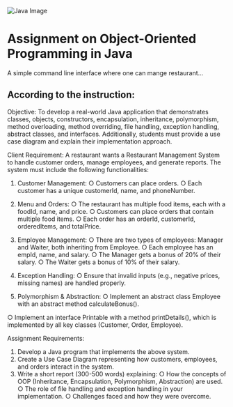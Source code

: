 ![Java Image](https://appmaster.io/cdn-cgi/image/width=768,quality=83,format=auto/api/_files/hRaLG2N4DVjRZJQzCpN2zJ/download/)
# Assignment on Object-Oriented Programming in Java
A simple command line interface where one can mange restaurant...
## According to the instruction:
Objective:
To develop a real-world Java application that demonstrates classes, objects, constructors,
encapsulation, inheritance, polymorphism, method overloading, method overriding, file
handling, exception handling, abstract classes, and interfaces. Additionally, students must
provide a use case diagram and explain their implementation approach.

Client Requirement:
A restaurant wants a Restaurant Management System to handle customer orders, manage
employees, and generate reports. The system must include the following functionalities:
1. Customer Management:
○ Customers can place orders.
○ Each customer has a unique customerId, name, and phoneNumber.
2. Menu and Orders:
○ The restaurant has multiple food items, each with a foodId, name, and price.
○ Customers can place orders that contain multiple food items.
○ Each order has an orderId, customerId, orderedItems, and totalPrice.
3. Employee Management:
○ There are two types of employees: Manager and Waiter, both inheriting from
Employee.
○ Each employee has an empId, name, and salary.
○ The Manager gets a bonus of 20% of their salary.
○ The Waiter gets a bonus of 10% of their salary.
4. Exception Handling:
○ Ensure that invalid inputs (e.g., negative prices, missing names) are handled
properly.

5. Polymorphism & Abstraction:
○ Implement an abstract class Employee with an abstract method
calculateBonus().

○ Implement an interface Printable with a method printDetails(), which is
implemented by all key classes (Customer, Order, Employee).

Assignment Requirements:
1. Develop a Java program that implements the above system.
2. Create a Use Case Diagram representing how customers, employees, and orders interact
in the system.
3. Write a short report (300-500 words) explaining:
○ How the concepts of OOP (Inheritance, Encapsulation, Polymorphism,
Abstraction) are used.
○ The role of file handling and exception handling in your implementation.
○ Challenges faced and how they were overcome.